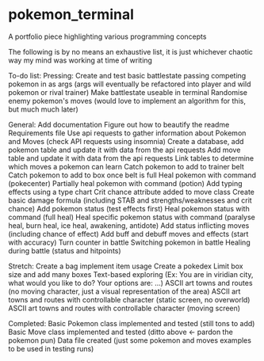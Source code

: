# pokemon_terminal
A portfolio piece highlighting various programming concepts

The following is by no means an exhaustive list, it is just whichever chaotic way my mind was working at time of writing

To-do list:
Pressing:
Create and test basic battlestate passing competing pokemon in as args (args will eventually be refactored into player and wild pokemon or rival trainer)
Make battlestate useable in terminal
Randomise enemy pokemon's moves (would love to implement an algorithm for this, but much much later)

General:
Add documentation
Figure out how to beautify the readme
Requirements file
Use api requests to gather information about Pokemon and Moves (check API requests using insomnia)
Create a database, add pokemon table and update it with data from the api requests
Add move table and update it with data from the api requests
Link tables to determine which moves a pokemon can learn
Catch pokemon to add to trainer belt
Catch pokemon to add to box once belt is full
Heal pokemon with command (pokecenter)
Partially heal pokemon with command (potion)
Add typing effects using a type chart
Crit chance attribute added to move class
Create basic damage formula (including STAB and strengths/weaknesses and crit chance)
Add pokemon status (test effects first)
Heal pokemon status with command (full heal)
Heal specific pokemon status with command (paralyse heal, burn heal, ice heal, awakening, antidote)
Add status inflicting moves (including chance of effect)
Add buff and debuff moves and effects (start with accuracy)
Turn counter in battle
Switching pokemon in battle
Healing during battle (status and hitpoints)

Stretch:
Create a bag
implement item usage
Create a pokedex
Limit box size and add many boxes
Text-based exploring (Ex: You are in viridian city, what would you like to do? Your options are: ...)
ASCII art towns and routes (no moving character, just a visual representation of the area)
ASCII art towns and routes with controllable character (static screen, no overworld)
ASCII art towns and routes with controllable character (moving screen)

Completed:
Basic Pokemon class implemented and tested (still tons to add)
Basic Move class implemented and tested (ditto above <- pardon the pokemon pun)
Data file created (just some pokemon and moves examples to be used in testing runs)